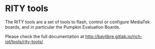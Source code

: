 # RITY tools

The RITY tools are a set of tools to flash, control or configure MediaTek
boards, and in particular the Pumpkin Evaluation Boards.

Please check the full documentation at
http://baylibre.gitlab.io/rich-iot/tools/rity-tools/
